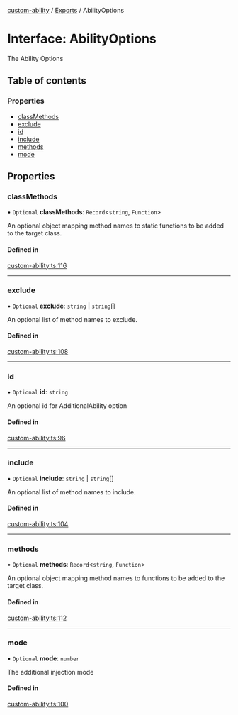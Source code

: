 [custom-ability](../README.md) / [Exports](../modules.md) / AbilityOptions

# Interface: AbilityOptions

The Ability Options

## Table of contents

### Properties

- [classMethods](AbilityOptions.md#classmethods)
- [exclude](AbilityOptions.md#exclude)
- [id](AbilityOptions.md#id)
- [include](AbilityOptions.md#include)
- [methods](AbilityOptions.md#methods)
- [mode](AbilityOptions.md#mode)

## Properties

### classMethods

• `Optional` **classMethods**: `Record`<`string`, `Function`\>

An optional object mapping method names to static functions to be added to the target class.

#### Defined in

[custom-ability.ts:116](https://github.com/snowyu/custom-ability.js/blob/0309eb8/src/custom-ability.ts#L116)

___

### exclude

• `Optional` **exclude**: `string` \| `string`[]

An optional list of method names to exclude.

#### Defined in

[custom-ability.ts:108](https://github.com/snowyu/custom-ability.js/blob/0309eb8/src/custom-ability.ts#L108)

___

### id

• `Optional` **id**: `string`

An optional id for AdditionalAbility option

#### Defined in

[custom-ability.ts:96](https://github.com/snowyu/custom-ability.js/blob/0309eb8/src/custom-ability.ts#L96)

___

### include

• `Optional` **include**: `string` \| `string`[]

An optional list of method names to include.

#### Defined in

[custom-ability.ts:104](https://github.com/snowyu/custom-ability.js/blob/0309eb8/src/custom-ability.ts#L104)

___

### methods

• `Optional` **methods**: `Record`<`string`, `Function`\>

An optional object mapping method names to functions to be added to the target class.

#### Defined in

[custom-ability.ts:112](https://github.com/snowyu/custom-ability.js/blob/0309eb8/src/custom-ability.ts#L112)

___

### mode

• `Optional` **mode**: `number`

The additional injection mode

#### Defined in

[custom-ability.ts:100](https://github.com/snowyu/custom-ability.js/blob/0309eb8/src/custom-ability.ts#L100)
